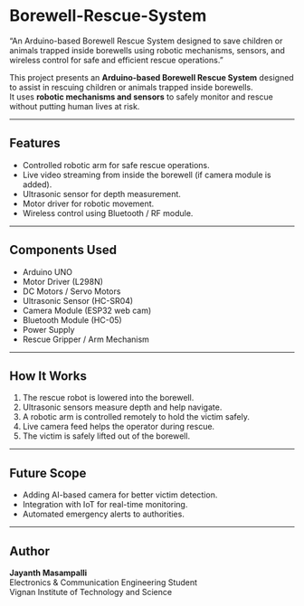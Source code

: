 # Borewell-Rescue-System
“An Arduino-based Borewell Rescue System designed to save children or animals trapped inside borewells using robotic mechanisms, sensors, and wireless control for safe and efficient rescue operations.”

This project presents an **Arduino-based Borewell Rescue System** designed to assist in rescuing children or animals trapped inside borewells.  
It uses **robotic mechanisms and sensors** to safely monitor and rescue without putting human lives at risk.

---

## Features
- Controlled robotic arm for safe rescue operations.
- Live video streaming from inside the borewell (if camera module is added).
- Ultrasonic sensor for depth measurement.
- Motor driver for robotic movement.
- Wireless control using Bluetooth / RF module.

---

## Components Used
- Arduino UNO
- Motor Driver (L298N)
- DC Motors / Servo Motors
- Ultrasonic Sensor (HC-SR04)
- Camera Module (ESP32 web cam)
- Bluetooth Module (HC-05)
- Power Supply
- Rescue Gripper / Arm Mechanism

---

## How It Works
1. The rescue robot is lowered into the borewell.  
2. Ultrasonic sensors measure depth and help navigate.  
3. A robotic arm is controlled remotely to hold the victim safely.  
4. Live camera feed helps the operator during rescue.  
5. The victim is safely lifted out of the borewell.  

---

## Future Scope
- Adding AI-based camera for better victim detection.  
- Integration with IoT for real-time monitoring.  
- Automated emergency alerts to authorities.  

---

## Author
**Jayanth Masampalli**  
Electronics & Communication Engineering Student  
Vignan Institute of Technology and Science
